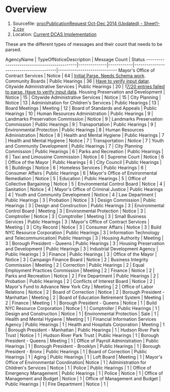 # Overview

1. Sourcefile: [procPublicationRequest Oct-Dec 2014 (Updated) - Sheet1-2.csv](https://github.com/CityOfNewYork/CROL-PDF/blob/master/Current%20DCAS%20Implementation/DCAS%20Database%20Sample%20data/procPublicationRequest%20Oct-Dec%202014%20(Updated)%20-%20Sheet1-2.csv)
2. Location: [Current DCAS Implementation](https://github.com/CityOfNewYork/CROL-PDF/blob/master/Current%20DCAS%20Implementation/DCAS%20Database%20Sample%20data/)

These are the different types of messages and their count that needs to be parsed.

AgencyName                                  | TypeOfNoticeDescription   | Message Count                          | Status
--------------------------------------------|--------------|------------|----------------------------------------|-----------------------------
Mayor's Office of Contract Services         | Notice                    |         64     | [Initial Parse. Needs Schema work](http://bit.ly/1acOFGI).
Community Boards                            | Public Hearings           |         36     | [Have to verify input datar](http://bit.ly/1bLu1xJ).
Citywide Administrative Services            | Public Hearings           |         20     | 1[7/20 entries failed to parse. Have to verify input data](http://bit.ly/1BKZIgJ).
Housing Preservation and Development        | Notice                    |         15     |
Citywide Administrative Services            | Notice                    |         15     |
City Planning                               | Notice                    |         13     |
Administration for Children's Services      | Public Hearings           |         13     |
Board Meetings                              | Meeting                   |         12     |
Board of Standards and Appeals              | Public Hearings           |         10     |
Human Resources Administration              | Public Hearings           |          9     |
Landmarks Preservation Commission           | Notice                    |          9     |
Landmarks Preservation Commission           | Public Hearings           |          9     |
Transportation                              | Public Hearings           |          9     |
Environmental Protection                    | Public Hearings           |          8     |
Human Resources Administration              | Notice                    |          8     |
Health and Mental Hygiene                   | Public Hearings           |          7     |
Health and Mental Hygiene                   | Notice                    |          7     |
Transportation                              | Notice                    |          7     |
Youth and Community Development             | Public Hearings           |          7     |
City Planning Commission                    | Public Hearings           |          6     |
Parks and Recreation                        | Public Hearings           |          6     |
Taxi and Limousine Commission               | Notice                    |          6     |
Supreme Court                               | Notice                    |          6     |
Office of the Mayor                         | Public Hearings           |          6     |
City Council                                | Public Hearings           |          6     |
Buildings                                   | Notice                    |          6     |
Homeless Services                           | Public Hearings           |          6     |
Consumer Affairs                            | Public Hearings           |          6     |
Mayor's Office of Environmental Remediation | Notice                    |          5     |
Education                                   | Public Hearings           |          5     |
Office of Collective Bargaining             | Notice                    |          5     |
Environmental Control Board                 | Notice                    |          4     |
Sanitation                                  | Notice                    |          4     |
Mayor's Office of Criminal Justice          | Public Hearings           |          4     |
Youth and Community Development             | Notice                    |          4     |
Law Department                              | Public Hearings           |          3     |
Probation                                   | Notice                    |          3     |
Design Commission                           | Public Hearings           |          3     |
Design and Construction                     | Public Hearings           |          3     |
Environmental Control Board                 | Meeting                   |          3     |
Environmental Protection                    | Notice                    |          3     |
Comptroller                                 | Notice                    |          3     |
Comptroller                                 | Meeting                   |          3     |
Small Business Services                     | Public Hearings           |          3     |
Mayor's Office of Contract Services         | Meeting                   |          3     |
City Record                                 | Notice                    |          3     |
Consumer Affairs                            | Notice                    |          3     |
Build NYC Resource Corporation              | Public Hearings           |          3     |
Information Technology and Telecommunication| Public Hearings           |          3     |
Housing Authority                           | Meeting                   |          3     |
Borough President - Queens                  | Public Hearings           |          3     |
Housing Preservation and Development        | Public Hearings           |          3     |
Industrial Development Agency               | Public Hearings           |          3     |
Finance                                     | Public Hearings           |          3     |
Office of the Mayor                         | Notice                    |          3     |
Campaign Finance Board                      | Notice                    |          2     |
Business Integrity Commission               | Meeting                   |          2     |
Correction                                  | Public Hearings           |          2     |
Equal Employment Practices Commission       | Meeting                   |          2     |
Finance                                     | Notice                    |          2     |
Parks and Recreation                        | Notice                    |          2     |
Fire Department                             | Public Hearings           |          2     |
Probation                                   | Public Hearings           |          2     |
Conflicts of Interest Board                 | Notice                    |          2     |
Mayor's Fund to Advance New York City       | Meeting                   |          2     |
Office of Labor Relations                   | Notice                    |          2     |
Board of Correction                         | Notice                    |          2     |
Borough President - Manhattan               | Meeting                   |          2     |
Board of Education Retirement System        | Meeting                   |          2     |
Finance                                     | Meeting                   |          1     |
Borough President - Queens                  | Notice                    |          1     |
Build NYC Resource Corporation              | Notice                    |          1     |
Comptroller                                 | Public Hearings           |          1     |
Design and Construction                     | Notice                    |          1     |
Environmental Protection                    | Sale                      |          1     |
Health and Mental Hygiene                   | Meeting                   |          1     |
Financial Information Services Agency       | Public Hearings           |          1     |
Health and Hospitals Corporation            | Meeting                   |          1     |
Borough President - Manhattan               | Public Hearings           |          1     |
Hudson River Park Trust                     | Notice                    |          1     |
Hudson River Park Trust                     | Public Hearings           |          1     |
Borough President - Queens                  | Meeting                   |          1     |
Office of Payroll Administration            | Public Hearings           |          1     |
Borough President - Brooklyn                | Public Hearings           |          1     |
Borough President - Bronx                   | Public Hearings           |          1     |
Board of Correction                         | Public Hearings           |          1     |
Aging                                       | Public Hearings           |          1     |
Loft Board                                  | Meeting                   |          1     |
Mayor's Office of Environmental Coordination| Notice                    |          1     |
Administration for Children's Services      | Notice                    |          1     |
Police                                      | Public Hearings           |          1     |
Office of Emergency Management              | Public Hearings           |          1     |
Police                                      | Notice                    |          1     |
Office of Management and Budget             | Notice                    |          1     |
Office of Management and Budget             | Public Hearings           |          1     |
Fire Department                             | Notice                    |          1     |
